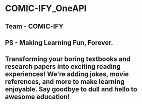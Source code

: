 # COMIC-IFY_OneAPI
## Team - COMIC-IFY
## PS - Making Learning Fun, Forever.
## Transforming your boring textbooks and research papers into exciting reading experiences! We're adding jokes, movie references, and more to make learning enjoyable. Say goodbye to dull and hello to awesome education!
